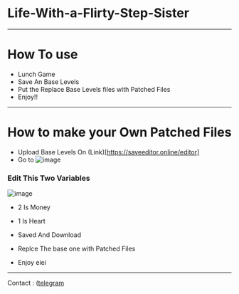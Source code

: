 # Life-With-a-Flirty-Step-Sister
---------------------------------------
# How To use
- Lunch Game
- Save An Base Levels
- Put the Replace Base Levels files with Patched Files
- Enjoy!!

---------------------------------------

# How to make your Own Patched Files
- Upload Base Levels On (Link)[https://saveeditor.online/editor]
- Go to
![image](https://github.com/user-attachments/assets/0a3243b5-e5a7-478f-98f5-fbdec3b641d0)

### Edit This Two Variables
 ![image](https://github.com/user-attachments/assets/0686606f-d907-4458-b4d9-576dc02fbdc3)

- 2 Is Money
- 1 Is Heart

- Saved And Download
- Replce The base one with Patched Files
- Enjoy eiei

---------------------------------------
Contact : ([telegram](https://t.me/cobblestonez)
